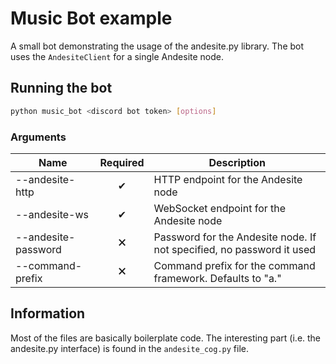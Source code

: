 # Music Bot example
A small bot demonstrating the usage of the andesite.py library.
The bot uses the `AndesiteClient` for a single Andesite node.

## Running the bot
```bash
python music_bot <discord bot token> [options]
```

### Arguments
| Name                | Required | Description                                                           |
|---------------------|:--------:|-----------------------------------------------------------------------|
| --andesite-http     |     ✔    | HTTP endpoint for the Andesite node                                   |
| --andesite-ws       |     ✔    | WebSocket endpoint for the Andesite node                              |
| --andesite-password |     🗙    | Password for the Andesite node. If not specified, no password it used |
| --command-prefix    |     🗙    | Command prefix for the command framework. Defaults to "a."            |


## Information
Most of the files are basically boilerplate code. The interesting part
(i.e. the andesite.py interface) is found in the
`andesite_cog.py` file.